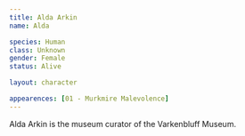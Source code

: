 ```yaml
---
title: Alda Arkin
name: Alda

species: Human
class: Unknown
gender: Female
status: Alive

layout: character

appearences: [01 - Murkmire Malevolence]
---
```


Alda Arkin is the museum curator of the Varkenbluff Museum.